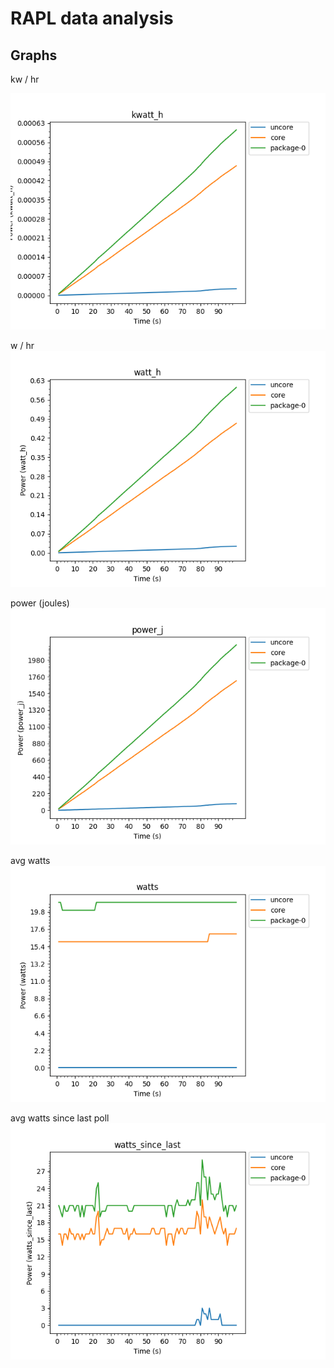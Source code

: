 # RAPL data analysis


## Graphs

kw / hr

![kwatt_h](sample/kwatt_h_plot.sample.png)

w / hr
![watt_h](sample/watt_h_plot.sample.png)

power (joules)
![power_j](sample/power_j_plot.sample.png)

avg watts
![watts](sample/watts_plot.sample.png)

avg watts since last poll
![watts_since_last](sample/watts_since_last_plot.sample.png)